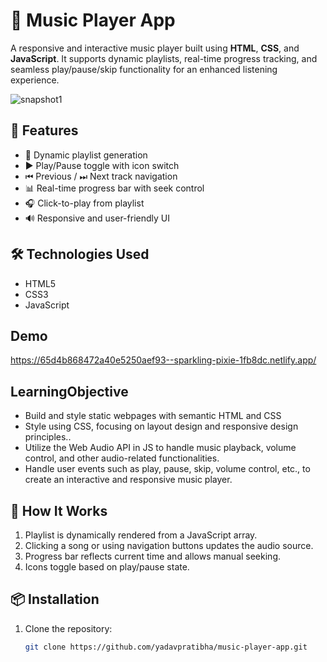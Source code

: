 # 🎵 Music Player App

A responsive and interactive music player built using **HTML**, **CSS**, and **JavaScript**. It supports dynamic playlists, real-time progress tracking, and seamless play/pause/skip functionality for an enhanced listening experience.

![snapshot1](https://github.com/yadavpratibha/WebDevelopment/assets/25881107/e27c1aa3-af57-4ede-87b8-08dc691f8cec)

## 🚀 Features

- 🎼 Dynamic playlist generation
- ▶️ Play/Pause toggle with icon switch
- ⏮ Previous / ⏭ Next track navigation
- 📊 Real-time progress bar with seek control
- 🎧 Click-to-play from playlist
- 🔊 Responsive and user-friendly UI

## 🛠️ Technologies Used

- HTML5
- CSS3
- JavaScript

## Demo
https://65d4b868472a40e5250aef93--sparkling-pixie-1fb8dc.netlify.app/

## LearningObjective
* Build and style static webpages with semantic HTML and CSS
* Style using CSS, focusing on layout design and responsive design principles..
* Utilize the Web Audio API in JS to handle music playback, volume control, and other audio-related functionalities.
* Handle user events such as play, pause, skip, volume control, etc., to create an interactive and responsive music player.

## 🧠 How It Works

1. Playlist is dynamically rendered from a JavaScript array.
2. Clicking a song or using navigation buttons updates the audio source.
3. Progress bar reflects current time and allows manual seeking.
4. Icons toggle based on play/pause state.

## 📦 Installation

1. Clone the repository:
   ```bash
   git clone https://github.com/yadavpratibha/music-player-app.git

